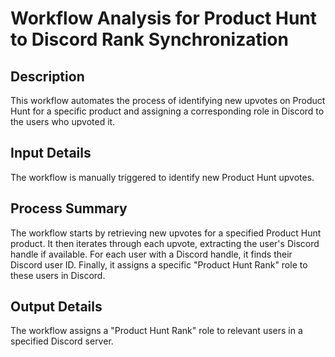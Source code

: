 # Workflow Analysis for Product Hunt to Discord Rank Synchronization

## Description
This workflow automates the process of identifying new upvotes on Product Hunt for a specific product and assigning a corresponding role in Discord to the users who upvoted it.

## Input Details
The workflow is manually triggered to identify new Product Hunt upvotes.

## Process Summary
The workflow starts by retrieving new upvotes for a specified Product Hunt product. It then iterates through each upvote, extracting the user's Discord handle if available. For each user with a Discord handle, it finds their Discord user ID. Finally, it assigns a specific "Product Hunt Rank" role to these users in Discord.

## Output Details
The workflow assigns a "Product Hunt Rank" role to relevant users in a specified Discord server.
